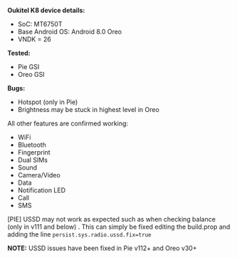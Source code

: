**Oukitel K8 device details:**
* SoC: MT6750T
* Base Android OS: Android 8.0 Oreo 
* VNDK = 26

**Tested:**
* Pie GSI 
* Oreo GSI

**Bugs:**
* Hotspot (only in Pie) 
* Brightness may be stuck in highest level in Oreo

All other features are confirmed working: 
* WiFi
* Bluetooth 
* Fingerprint
* Dual SIMs
* Sound
* Camera/Video
* Data
* Notification LED
* Call
* SMS

[PIE] USSD may not work as expected such as when checking balance (only in v111 and below) . This can simply be fixed editing the build.prop and adding the line
`persist.sys.radio.ussd.fix=true`

**NOTE:** USSD issues have been fixed in Pie v112+ and Oreo v30+
